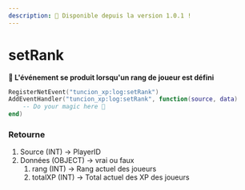 ```yaml
---
description: 🔧 Disponible depuis la version 1.0.1 !
---
```


# setRank

**📢 L'événement se produit lorsqu'un rang de joueur est défini**

```lua
RegisterNetEvent("tuncion_xp:log:setRank")
AddEventHandler("tuncion_xp:log:setRank", function(source, data)
    -- Do your magic here 💫
end)
```

### Retourne

1. Source <span className="color-blue">(INT)</span> <span className="color-orange">-> PlayerID</span>
2. Données <span className="color-blue">(OBJECT)</span> <span className="color-orange">-> vrai ou faux</span>
   1. rang <span className="color-blue">(INT)</span> <span className="color-orange">-> Rang actuel des joueurs</span>
   2. totalXP <span className="color-blue">(INT)</span> <span className="color-orange">-> Total actuel des XP des joueurs</span>